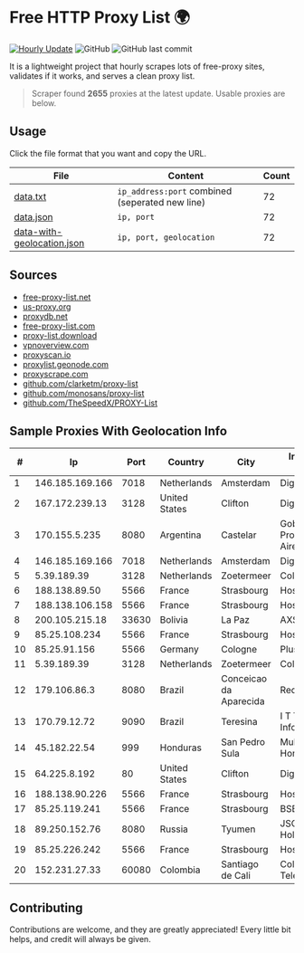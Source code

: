
# Free HTTP Proxy List 🌍

[![Hourly Update](https://github.com/mertguvencli/http-proxy-list/actions/workflows/main.yml/badge.svg?branch=main)](https://github.com/mertguvencli/http-proxy-list/actions/workflows/main.yml)
![GitHub](https://img.shields.io/github/license/mertguvencli/http-proxy-list)
![GitHub last commit](https://img.shields.io/github/last-commit/mertguvencli/http-proxy-list)

It is a lightweight project that hourly scrapes lots of free-proxy sites, validates if it works, and serves a clean proxy list.


> Scraper found **2655** proxies at the latest update. Usable proxies are below.

## Usage

Click the file format that you want and copy the URL.


|File|Content|Count|
|----|-------|-----|
|[data.txt](https://raw.githubusercontent.com/mertguvencli/http-proxy-list/main/proxy-list/data.txt)|`ip_address:port` combined (seperated new line)|72|
|[data.json](https://raw.githubusercontent.com/mertguvencli/http-proxy-list/main/proxy-list/data.json)|`ip, port`|72|
|[data-with-geolocation.json](https://raw.githubusercontent.com/mertguvencli/http-proxy-list/main/proxy-list/data-with-geolocation.json)|`ip, port, geolocation`|72|

## Sources

* [free-proxy-list.net](https://free-proxy-list.net)
* [us-proxy.org](https://www.us-proxy.org)
* [proxydb.net](http://proxydb.net)
* [free-proxy-list.com](https://free-proxy-list.com/?page=&port=&type%5B%5D=http&type%5B%5D=https&up_time=0&search=Search)
* [proxy-list.download](https://www.proxy-list.download/HTTP)
* [vpnoverview.com](https://vpnoverview.com/privacy/anonymous-browsing/free-proxy-servers)
* [proxyscan.io](https://www.proxyscan.io)
* [proxylist.geonode.com](https://proxylist.geonode.com/api/proxy-list?limit=300&page=1&sort_by=lastChecked&sort_type=desc&protocols=http,https)
* [proxyscrape.com](https://api.proxyscrape.com/v2/?request=displayproxies&protocol=http&timeout=10000&country=all&ssl=all&anonymity=all)
* [github.com/clarketm/proxy-list](https://raw.githubusercontent.com/clarketm/proxy-list/master/proxy-list-raw.txt)
* [github.com/monosans/proxy-list](https://raw.githubusercontent.com/monosans/proxy-list/main/proxies/http.txt)
* [github.com/TheSpeedX/PROXY-List](https://raw.githubusercontent.com/TheSpeedX/PROXY-List/master/http.txt)


## Sample Proxies With Geolocation Info

|#|Ip|Port|Country|City|Internet Service Provider|
|-|--|----|-------|----|-------------------------|
|1|146.185.169.166|7018|Netherlands|Amsterdam|DigitalOcean, LLC|
|2|167.172.239.13|3128|United States|Clifton|DigitalOcean, LLC|
|3|170.155.5.235|8080|Argentina|Castelar|Gobernacion de la Provincia de Buenos Aires|
|4|146.185.169.166|7018|Netherlands|Amsterdam|DigitalOcean, LLC|
|5|5.39.189.39|3128|Netherlands|Zoetermeer|ColoCenter b.v.|
|6|188.138.89.50|5566|France|Strasbourg|Host Europe GmbH|
|7|188.138.106.158|5566|France|Strasbourg|Host Europe GmbH|
|8|200.105.215.18|33630|Bolivia|La Paz|AXS Bolivia S. A.|
|9|85.25.108.234|5566|France|Strasbourg|Host Europe GmbH|
|10|85.25.91.156|5566|Germany|Cologne|PlusServer GmbH|
|11|5.39.189.39|3128|Netherlands|Zoetermeer|ColoCenter b.v.|
|12|179.106.86.3|8080|Brazil|Conceicao da Aparecida|Rede Nets Ltda.|
|13|170.79.12.72|9090|Brazil|Teresina|I T Tecnologia e InformaÔÔo Ltda|
|14|45.182.22.54|999|Honduras|San Pedro Sula|Multicable De Honduras|
|15|64.225.8.192|80|United States|Clifton|DigitalOcean, LLC|
|16|188.138.90.226|5566|France|Strasbourg|Host Europe GmbH|
|17|85.25.119.241|5566|France|Strasbourg|BSB-SERVICE|
|18|89.250.152.76|8080|Russia|Tyumen|JSC "ER-Telecom Holding"|
|19|85.25.226.242|5566|France|Strasbourg|Host Europe GmbH|
|20|152.231.27.33|60080|Colombia|Santiago de Cali|Colombiatel Telecomunicaciones|



## Contributing

Contributions are welcome, and they are greatly appreciated! Every
little bit helps, and credit will always be given.

